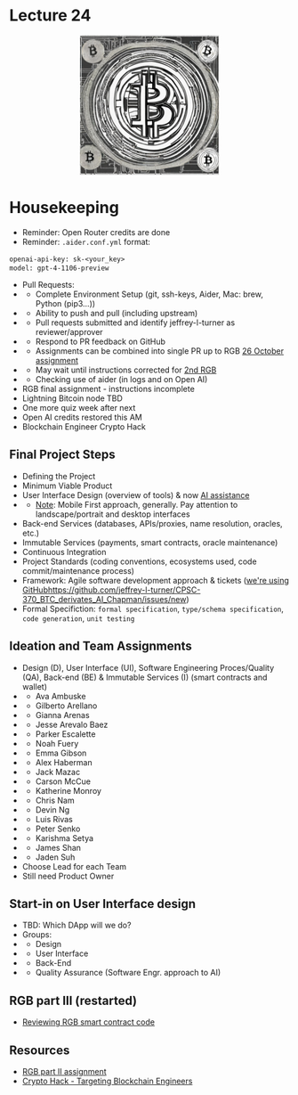 # Lecture 24

<div align="center">
  <img src="./bitcoin_light.png" width="250" height="250" />
</div>

# Housekeeping

- Reminder: Open Router credits are done
- Reminder: `.aider.conf.yml` format:
```
openai-api-key: sk-<your_key>
model: gpt-4-1106-preview
```
- Pull Requests:
- * Complete Environment Setup (git, ssh-keys, Aider, Mac: brew, Python (pip3...))
- * Ability to push and pull (including upstream)
- * Pull requests submitted and identify jeffrey-l-turner as reviewer/approver
- * Respond to PR feedback on GitHub
- * Assignments can be combined into single PR up to RGB [26 October assignment](../assignments/26_Oct_2023.md)
- * May wait until instructions corrected for [2nd RGB](../assignments/31_Oct_2023.md)
- * Checking use of aider (in logs and on Open AI)
- RGB final assignment - instructions incomplete
- Lightning Bitcoin node TBD
- One more quiz week after next
- Open AI credits restored this AM
- Blockchain Engineer Crypto Hack

## Final Project Steps

- Defining the Project
- Minimum Viable Product
- User Interface Design (overview of tools) & now [AI assistance](https://app.uizard.io/)
- * [Note](https://www.interaction-design.org/literature/topics/mobile-first): Mobile First approach, generally. Pay attention to landscape/portrait and desktop interfaces
- Back-end Services (databases, APIs/proxies, name resolution, oracles, etc.)
- Immutable Services (payments, smart contracts, oracle maintenance)
- Continuous Integration
- Project Standards (coding conventions, ecosystems used, code commit/maintenance process)
- Framework: Agile software development approach & tickets ([we're using GitHub]()https://github.com/jeffrey-l-turner/CPSC-370_BTC_derivates_AI_Chapman/issues/new)
- Formal Specifiction: `formal specification`, `type/schema specification`, `code generation`, `unit testing`

## Ideation and Team Assignments

- Design (D), User Interface (UI), Software Engineering Proces/Quality (QA), Back-end (BE) & Immutable Services (I) (smart contracts and wallet) 
- * Ava Ambuske
- * Gilberto Arellano
- * Gianna Arenas
- * Jesse Arevalo Baez
- * Parker Escalette
- * Noah Fuery	
- * Emma Gibson	
- * Alex Haberman
- * Jack Mazac
- * Carson McCue
- * Katherine Monroy
- * Chris Nam
- * Devin Ng
- * Luis Rivas
- * Peter Senko
- * Karishma Setya
- * James Shan
- * Jaden Suh
- Choose Lead for each Team
- Still need Product Owner

## Start-in on User Interface design

- TBD: Which DApp will we do?
- Groups:
- * Design
- * User Interface
- * Back-End
- * Quality Assurance (Software Engr. approach to AI)

## RGB part III (restarted)

* [Reviewing RGB smart contract code](https://github.com/RGB-WG/rgb-schemata/tree/master/examples)

## Resources

* [RGB part II assignment](../assignments/31_Oct_2023.md)
* [Crypto Hack - Targeting Blockchain Engineers](https://thehackernews.com/2023/11/north-korean-hackers-tageting-crypto.html)

